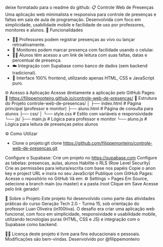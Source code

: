 deixe formatado para o readme do github:
📋 Controle Web de Presenças
Uma aplicação web minimalista e responsiva para controle de presenças e faltas em sala de aula de programação. Desenvolvida com foco em simplicidade, usabilidade mobile e facilidade de uso por professores, monitores e alunos.
🚀 Funcionalidades
- 👨‍🏫 Professores podem registrar presenças ao vivo ou lançar retroativamente.
- 📱 Monitores podem marcar presença com facilidade usando o celular.
- 👩‍🎓 Alunos têm acesso a um link de leitura com suas faltas, datas e percentual de presença.
- ☁️ Integração com Supabase como banco de dados (sem backend tradicional).
- 🧠 Interface 100% frontend, utilizando apenas HTML, CSS e JavaScript puro.

🌐 Acesso à Aplicação
Acesse diretamente a aplicação pelo GitHub Pages:
🔗 https://filippemonteiro.github.io/controle-web-de-presencas/
📁 Estrutura do Projeto
controle-web-de-presencas/
│
├── index.html # Página principal (professor e monitor)
├── aluno.html # Página de consulta para alunos
├── css/
│ └── style.css # Estilo com variáveis e responsividade
└── js/
├── main.js # Lógica para professor e monitor
└── aluno.js # Lógica para leitura de presenças pelos alunos

⚙️ Como Utilizar
- Clone o projeto:git clone https://github.com/filippemonteiro/controle-web-de-presencas.git

Configure o Supabase:
Crie um projeto no https://supabase.com
Configure as tabelas: presencas, aulas, alunos
Habilite o RLS (Row Level Security)
Crie as permissões para leitura/escrita com base nos papéis
Copie o anon key e project URL e insira no seu JavaScript
Publique com GitHub Pages:
Acesse o repositório no GitHub
Vá em: ⚙️ Settings > Pages
Em Source, selecione a branch main (ou master) e a pasta /root
Clique em Save
Acesse pelo link gerado!

📘 Sobre o Projeto Este projeto foi desenvolvido como parte das atividades práticas do curso Geração Tech 2.0 - Turma 15, sob orientação do professor Luan Oliveira (in100tiva).
O desafio era criar uma aplicação web funcional, com foco em simplicidade, responsividade e usabilidade mobile, utilizando tecnologias puras (HTML, CSS e JS) e integração com o Supabase como backend.

🧑‍🎓 Licença deste projeto é livre para fins educacionais e pessoais. Modificações são bem-vindas.
Desenvolvido por @filippemonteiro
